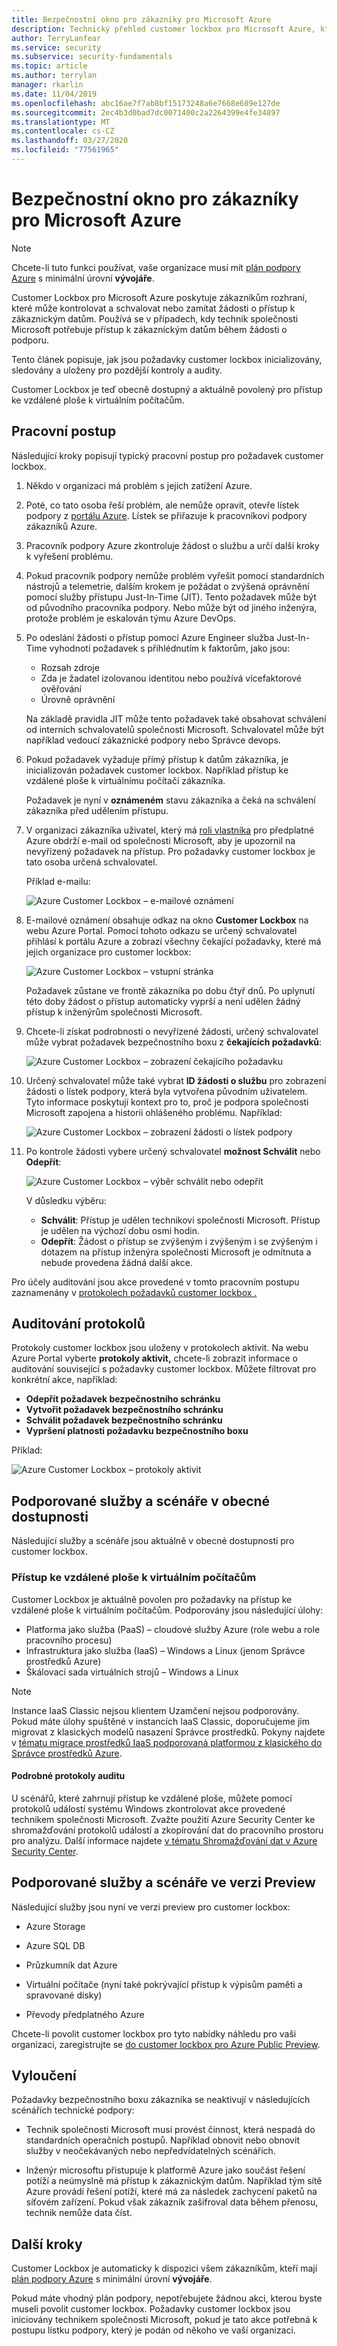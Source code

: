 ```yaml
---
title: Bezpečnostní okno pro zákazníky pro Microsoft Azure
description: Technický přehled customer lockbox pro Microsoft Azure, který poskytuje kontrolu nad přístupem poskytovatele cloudu, když Microsoft může potřebovat přístup k zákaznickým datům.
author: TerryLanfear
ms.service: security
ms.subservice: security-fundamentals
ms.topic: article
ms.author: terrylan
manager: rkarlin
ms.date: 11/04/2019
ms.openlocfilehash: abc16ae7f7ab8bf15173248a6e7668e689e127de
ms.sourcegitcommit: 2ec4b3d0bad7dc0071400c2a2264399e4fe34897
ms.translationtype: MT
ms.contentlocale: cs-CZ
ms.lasthandoff: 03/27/2020
ms.locfileid: "77561965"
---
```

# <a name="customer-lockbox-for-microsoft-azure"></a>Bezpečnostní okno pro zákazníky pro Microsoft Azure

> [!NOTE]
> Chcete-li tuto funkci používat, vaše organizace musí mít [plán podpory Azure](https://azure.microsoft.com/support/plans/) s minimální úrovní **vývojáře**.

Customer Lockbox pro Microsoft Azure poskytuje zákazníkům rozhraní, které může kontrolovat a schvalovat nebo zamítat žádosti o přístup k zákaznickým datům. Používá se v případech, kdy technik společnosti Microsoft potřebuje přístup k zákaznickým datům během žádosti o podporu.

Tento článek popisuje, jak jsou požadavky customer lockbox inicializovány, sledovány a uloženy pro pozdější kontroly a audity.

Customer Lockbox je teď obecně dostupný a aktuálně povolený pro přístup ke vzdálené ploše k virtuálním počítačům.

## <a name="workflow"></a>Pracovní postup

Následující kroky popisují typický pracovní postup pro požadavek customer lockbox.

1. Někdo v organizaci má problém s jejich zatížení Azure.

2. Poté, co tato osoba řeší problém, ale nemůže opravit, otevře lístek podpory z [portálu Azure](https://ms.portal.azure.com/signin/index/?feature.settingsportalinstance=mpac). Lístek se přiřazuje k pracovníkovi podpory zákazníků Azure.

3. Pracovník podpory Azure zkontroluje žádost o službu a určí další kroky k vyřešení problému.

4. Pokud pracovník podpory nemůže problém vyřešit pomocí standardních nástrojů a telemetrie, dalším krokem je požádat o zvýšená oprávnění pomocí služby přístupu Just-In-Time (JIT). Tento požadavek může být od původního pracovníka podpory. Nebo může být od jiného inženýra, protože problém je eskalován týmu Azure DevOps.

5. Po odeslání žádosti o přístup pomocí Azure Engineer služba Just-In-Time vyhodnotí požadavek s přihlédnutím k faktorům, jako jsou:
    - Rozsah zdroje
    - Zda je žadatel izolovanou identitou nebo používá vícefaktorové ověřování
    - Úrovně oprávnění

    Na základě pravidla JIT může tento požadavek také obsahovat schválení od interních schvalovatelů společnosti Microsoft. Schvalovatel může být například vedoucí zákaznické podpory nebo Správce devops.

6. Pokud požadavek vyžaduje přímý přístup k datům zákazníka, je inicializován požadavek customer lockbox. Například přístup ke vzdálené ploše k virtuálnímu počítači zákazníka.

    Požadavek je nyní v **oznámeném** stavu zákazníka a čeká na schválení zákazníka před udělením přístupu.

7. V organizaci zákazníka uživatel, který má [roli vlastníka](../../role-based-access-control/rbac-and-directory-admin-roles.md#azure-rbac-roles) pro předplatné Azure obdrží e-mail od společnosti Microsoft, aby je upozornil na nevyřízený požadavek na přístup. Pro požadavky customer lockbox je tato osoba určená schvalovatel.

    Příklad e-mailu:

    ![Azure Customer Lockbox – e-mailové oznámení](./media/customer-lockbox-overview/customer-lockbox-email-notification.png)

8. E-mailové oznámení obsahuje odkaz na okno **Customer Lockbox** na webu Azure Portal. Pomocí tohoto odkazu se určený schvalovatel přihlásí k portálu Azure a zobrazí všechny čekající požadavky, které má jejich organizace pro customer lockbox:

    ![Azure Customer Lockbox – vstupní stránka](./media/customer-lockbox-overview/customer-lockbox-landing-page.png)

   Požadavek zůstane ve frontě zákazníka po dobu čtyř dnů. Po uplynutí této doby žádost o přístup automaticky vyprší a není udělen žádný přístup k inženýrům společnosti Microsoft.

9. Chcete-li získat podrobnosti o nevyřízené žádosti, určený schvalovatel může vybrat požadavek bezpečnostního boxu z **čekajících požadavků**:

    ![Azure Customer Lockbox – zobrazení čekajícího požadavku](./media/customer-lockbox-overview/customer-lockbox-pending-requests.png)

10. Určený schvalovatel může také vybrat **ID žádosti o službu** pro zobrazení žádosti o lístek podpory, která byla vytvořena původním uživatelem. Tyto informace poskytují kontext pro to, proč je podpora společnosti Microsoft zapojena a historii ohlášeného problému. Například:

    ![Azure Customer Lockbox – zobrazení žádosti o lístek podpory](./media/customer-lockbox-overview/customer-lockbox-support-ticket.png)

11. Po kontrole žádosti vybere určený schvalovatel **možnost Schválit** nebo **Odepřít**:

    ![Azure Customer Lockbox – výběr schválit nebo odepřít](./media/customer-lockbox-overview/customer-lockbox-approval.png)

    V důsledku výběru:
    - **Schválit**: Přístup je udělen technikovi společnosti Microsoft. Přístup je udělen na výchozí dobu osmi hodin.
    - **Odepřít**: Žádost o přístup se zvýšeným i zvýšeným i se zvýšeným i dotazem na přístup inženýra společnosti Microsoft je odmítnuta a nebude provedena žádná další akce.

Pro účely auditování jsou akce provedené v tomto pracovním postupu zaznamenány v [protokolech požadavků customer lockbox .](#auditing-logs)

## <a name="auditing-logs"></a>Auditování protokolů

Protokoly customer lockbox jsou uloženy v protokolech aktivit. Na webu Azure Portal vyberte **protokoly aktivit,** chcete-li zobrazit informace o auditování související s požadavky customer lockbox. Můžete filtrovat pro konkrétní akce, například:
- **Odepřít požadavek bezpečnostního schránku**
- **Vytvořit požadavek bezpečnostního schránku**
- **Schválit požadavek bezpečnostního schránku**
- **Vypršení platnosti požadavku bezpečnostního boxu**

Příklad:

![Azure Customer Lockbox – protokoly aktivit](./media/customer-lockbox-overview/customer-lockbox-activitylogs.png)

## <a name="supported-services-and-scenarios-in-general-availability"></a>Podporované služby a scénáře v obecné dostupnosti

Následující služby a scénáře jsou aktuálně v obecné dostupnosti pro customer lockbox.

### <a name="remote-desktop-access-to-virtual-machines"></a>Přístup ke vzdálené ploše k virtuálním počítačům

Customer Lockbox je aktuálně povolen pro požadavky na přístup ke vzdálené ploše k virtuálním počítačům. Podporovány jsou následující úlohy:
- Platforma jako služba (PaaS) – cloudové služby Azure (role webu a role pracovního procesu)
- Infrastruktura jako služba (IaaS) – Windows a Linux (jenom Správce prostředků Azure)
- Škálovací sada virtuálních strojů – Windows a Linux

> [!NOTE]
> Instance IaaS Classic nejsou klientem Uzamčení nejsou podporovány. Pokud máte úlohy spuštěné v instancích IaaS Classic, doporučujeme jim migrovat z klasických modelů nasazení Správce prostředků. Pokyny najdete v [tématu migrace prostředků IaaS podporovaná platformou z klasického do Správce prostředků Azure](../../virtual-machines/windows/migration-classic-resource-manager-overview.md).

#### <a name="detailed-audit-logs"></a>Podrobné protokoly auditu

U scénářů, které zahrnují přístup ke vzdálené ploše, můžete pomocí protokolů událostí systému Windows zkontrolovat akce provedené technikem společnosti Microsoft. Zvažte použití Azure Security Center ke shromažďování protokolů událostí a zkopírování dat do pracovního prostoru pro analýzu. Další informace najdete [v tématu Shromažďování dat v Azure Security Center](../../security-center/security-center-enable-data-collection.md).

## <a name="supported-services-and-scenarios-in-preview"></a>Podporované služby a scénáře ve verzi Preview

Následující služby jsou nyní ve verzi preview pro customer lockbox:

- Azure Storage

- Azure SQL DB

- Průzkumník dat Azure

- Virtuální počítače (nyní také pokrývající přístup k výpisům paměti a spravované disky)

- Převody předplatného Azure

Chcete-li povolit customer lockbox pro tyto nabídky náhledu pro vaši organizaci, zaregistrujte se [do customer lockbox pro Azure Public Preview](https://aka.ms/customerlockbox/insiderprogram).


## <a name="exclusions"></a>Vyloučení

Požadavky bezpečnostního boxu zákazníka se neaktivují v následujících scénářích technické podpory:

- Technik společnosti Microsoft musí provést činnost, která nespadá do standardních operačních postupů. Například obnovit nebo obnovit služby v neočekávaných nebo nepředvídatelných scénářích.

- Inženýr microsoftu přistupuje k platformě Azure jako součást řešení potíží a neúmyslně má přístup k zákaznickým datům. Například tým sítě Azure provádí řešení potíží, které má za následek zachycení paketů na síťovém zařízení. Pokud však zákazník zašifroval data během přenosu, technik nemůže data číst.

## <a name="next-steps"></a>Další kroky

Customer Lockbox je automaticky k dispozici všem zákazníkům, kteří mají [plán podpory Azure](https://azure.microsoft.com/support/plans/) s minimální úrovní **vývojáře**.

Pokud máte vhodný plán podpory, nepotřebujete žádnou akci, kterou byste museli povolit customer lockbox. Požadavky customer lockbox jsou iniciovány technikem společnosti Microsoft, pokud je tato akce potřebná k postupu lístku podpory, který je podán od někoho ve vaší organizaci.
